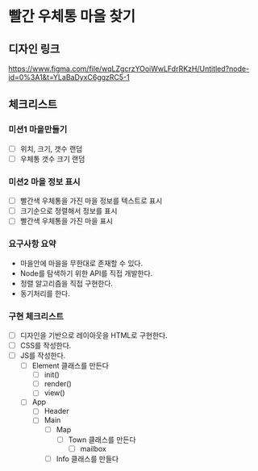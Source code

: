 # 빨간 우체통 마을 찾기

## 디자인 링크
https://www.figma.com/file/wqLZgcrzYOoiWwLFdrRKzH/Untitled?node-id=0%3A1&t=YLaBaDyxC6ggzRC5-1

## 체크리스트
### 미션1 마을만들기
- [ ] 위치, 크기, 갯수 랜덤
- [ ] 우체통 갯수 크기 랜덤

### 미션2 마을 정보 표시
- [ ] 빨간색 우체통을 가진 마을 정보를 텍스트로 표시
- [ ] 크기순으로 정렬해서 정보를 표시
- [ ] 빨간색 우체통을 가진 마을 표시

### 요구사항 요약
- 마을안에 마을을 무한대로 존재할 수 있다.
- Node를 탐색하기 위한 API를 직접 개발한다.
- 정렬 알고리즘을 직접 구현한다.
- 동기처리를 한다.

### 구현 체크리스트 
- [ ] 디자인을 기반으로 레이아웃을 HTML로 구현한다.
- [ ] CSS를 작성한다.
- [ ] JS를 작성한다.
  - [ ] Element 클래스를 만든다
    - [ ] init()
    - [ ] render()
    - [ ] view()
  - [ ] App
    - [ ] Header
    - [ ] Main
      - [ ] Map
        - [ ] Town 클래스를 만든다
          - [ ] mailbox
      - [ ] Info 클래스를 만들다